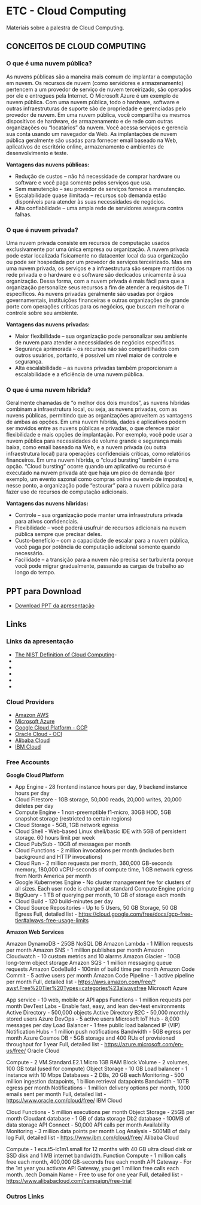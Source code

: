 # ETC - Cloud Computing

Materiais sobre a palestra de Cloud Computing.


## CONCEITOS DE CLOUD COMPUTING

### O que é uma nuvem pública?
As nuvens públicas são a maneira mais comum de implantar a computação em nuvem. Os recursos de nuvem (como servidores e armazenamento) pertencem a um provedor de serviço de nuvem terceirizado, são operados por ele e entregues pela Internet. O Microsoft Azure é um exemplo de nuvem pública. Com uma nuvem pública, todo o hardware, software e outras infraestruturas de suporte são de propriedade e gerenciadas pelo provedor de nuvem. Em uma nuvem pública, você compartilha os mesmos dispositivos de hardware, de armazenamento e de rede com outras organizações ou “locatários” da nuvem. Você acessa serviços e gerencia sua conta usando um navegador da Web. As implantações de nuvem pública geralmente são usadas para fornecer email baseado na Web, aplicativos de escritório online, armazenamento e ambientes de desenvolvimento e teste.

**Vantagens das nuvens públicas:**
- Redução de custos – não há necessidade de comprar hardware ou software e você paga somente pelos serviços que usa.
- Sem manutenção – seu provedor de serviços fornece a manutenção.
- Escalabilidade quase ilimitada – recursos sob demanda estão disponíveis para atender às suas necessidades de negócios.
- Alta confiabilidade – uma ampla rede de servidores assegura contra falhas.

### O que é nuvem privada?
Uma nuvem privada consiste em recursos de computação usados exclusivamente por uma única empresa ou organização. A nuvem privada pode estar localizada fisicamente no datacenter local da sua organização ou pode ser hospedada por um provedor de serviços terceirizado. Mas em uma nuvem privada, os serviços e a infraestrutura são sempre mantidos na rede privada e o hardware e o software são dedicados unicamente à sua organização. Dessa forma, com a nuvem privada é mais fácil para que a organização personalize seus recursos a fim de atender a requisitos de TI específicos. As nuvens privadas geralmente são usadas por órgãos governamentais, instituições financeiras e outras organizações de grande porte com operações críticas para os negócios, que buscam melhorar o controle sobre seu ambiente.

**Vantagens das nuvens privadas:**
- Maior flexibilidade – sua organização pode personalizar seu ambiente de nuvem para atender a necessidades de negócios específicas.
- Segurança aprimorada – os recursos não são compartilhados com outros usuários, portanto, é possível um nível maior de controle e segurança.
- Alta escalabilidade – as nuvens privadas também proporcionam a escalabilidade e a eficiência de uma nuvem pública.

### O que é uma nuvem híbrida?
Geralmente chamadas de “o melhor dos dois mundos”, as nuvens híbridas combinam a infraestrutura local, ou seja, as nuvens privadas, com as nuvens públicas, permitindo que as organizações aproveitem as vantagens de ambas as opções. Em uma nuvem híbrida, dados e aplicativos podem ser movidos entre as nuvens públicas e privadas, o que oferece maior flexibilidade e mais opções de implantação. Por exemplo, você pode usar a nuvem pública para necessidades de volume grande e segurança mais baixa, como email baseado na Web, e a nuvem privada (ou outra infraestrutura local) para operações confidenciais críticas, como relatórios financeiros. Em uma nuvem híbrida, o “cloud bursting” também é uma opção. “Cloud bursting” ocorre quando um aplicativo ou recurso é executado na nuvem privada até que haja um pico de demanda (por exemplo, um evento sazonal como compras online ou envio de impostos) e, nesse ponto, a organização pode “estourar” para a nuvem pública para fazer uso de recursos de computação adicionais.

**Vantagens das nuvens híbridas:**
- Controle – sua organização pode manter uma infraestrutura privada para ativos confidenciais.
- Flexibilidade – você poderá usufruir de recursos adicionais na nuvem pública sempre que precisar deles.
- Custo-benefício – com a capacidade de escalar para a nuvem pública, você paga por potência de computação adicional somente quando necessário.
- Facilidade – a transição para a nuvem não precisa ser turbulenta porque você pode migrar gradualmente, passando as cargas de trabalho ao longo do tempo.

## PPT para Download
- [Download PPT da apresentação]()
## Links

### Links da apresentação

- [The NIST Definition of Cloud Computing](https://nvlpubs.nist.gov/nistpubs/Legacy/SP/nistspecialpublication800-145.pdf)- []()
- []()
- []()
- []()
- []()
- []()

### Cloud Providers
- [Amazon AWS]()
- [Microsoft Azure]()
- [Google Cloud Platform - GCP]()
- [Oracle Cloud - OCI]()
- [Alibaba Cloud]()
- [IBM Cloud]()

### Free Accounts

**Google Cloud Platform**

- App Engine - 28 frontend instance hours per day, 9 backend instance hours per day
- Cloud Firestore - 1GB storage, 50,000 reads, 20,000 writes, 20,000 deletes per day
- Compute Engine - 1 non-preemptible f1-micro, 30GB HDD, 5GB snapshot storage (restricted to certain regions)
- Cloud Storage - 5GB, 1GB network egress
- Cloud Shell - Web-based Linux shell/basic IDE with 5GB of persistent storage. 60 hours limit per week
- Cloud Pub/Sub - 10GB of messages per month
- Cloud Functions - 2 million invocations per month (includes both background and HTTP invocations)
- Cloud Run - 2 million requests per month, 360,000 GB-seconds memory, 180,000 vCPU-seconds of compute time, 1 GB network egress from North America per month
- Google Kubernetes Engine - No cluster management fee for clusters of all sizes. Each user node is charged at standard Compute Engine pricing
- BigQuery - 1 TB of querying per month, 10 GB of storage each month
- Cloud Build - 120 build-minutes per day
- Cloud Source Repositories - Up to 5 Users, 50 GB Storage, 50 GB Egress
Full, detailed list - https://cloud.google.com/free/docs/gcp-free-tier#always-free-usage-limits

**Amazon Web Services**

Amazon DynamoDB - 25GB NoSQL DB
Amazon Lambda - 1 Million requests per month
Amazon SNS - 1 million publishes per month
Amazon Cloudwatch - 10 custom metrics and 10 alarms
Amazon Glacier - 10GB long-term object storage
Amazon SQS - 1 million messaging queue requests
Amazon CodeBuild - 100min of build time per month
Amazon Code Commit - 5 active users per month
Amazon Code Pipeline - 1 active pipeline per month
Full, detailed list - https://aws.amazon.com/free/?awsf.Free%20Tier%20Types=categories%23alwaysfree
Microsoft Azure

App service - 10 web, mobile or API apps
Functions - 1 million requests per month
DevTest Labs - Enable fast, easy, and lean dev-test environments
Active Directory - 500,000 objects
Active Directory B2C - 50,000 monthly stored users
Azure DevOps - 5 active users
Microsoft IoT Hub - 8,000 messages per day
Load Balancer - 1 free public load balanced IP (VIP)
Notification Hubs - 1 million push notifications
Bandwidth - 5GB egress per month
Azure Cosmos DB - 5GB storage and 400 RUs of provisioned throughput for 1 year
Full, detailed list - https://azure.microsoft.com/en-us/free/
Oracle Cloud

Compute - 2 VM.Standard.E2.1.Micro 1GB RAM
Block Volume - 2 volumes, 100 GB total (used for compute)
Object Storage - 10 GB
Load balancer - 1 instance with 10 Mbps
Databases - 2 DBs, 20 GB each
Monitoring - 500 million ingestion datapoints, 1 billion retrieval datapoints
Bandwidth - 10TB egress per month
Notifications - 1 million delivery options per month, 1000 emails sent per month
Full, detailed list - https://www.oracle.com/cloud/free/
IBM Cloud

Cloud Functions - 5 million executions per month
Object Storage - 25GB per month
Cloudant database - 1 GB of data storage
Db2 database - 100MB of data storage
API Connect - 50,000 API calls per month
Availability Monitoring - 3 million data points per month
Log Analysis - 500MB of daily log
Full, detailed list - https://www.ibm.com/cloud/free/
Alibaba Cloud

Compute - 1 ecs.t5-lc1m1.small for 12 months with 40 GB ultra cloud disk or SSD disk and 1 MB internet bandwidth.
Function Compute - 1 million calls free each month, 400,000 GB-seconds free each month
API Gateway - For the 1st year you activate API Gateway, you get 1 million free calls each month.
.tech Domain Name - Free to use for one year
Full, detailed list - https://www.alibabacloud.com/campaign/free-trial
### Outros Links
